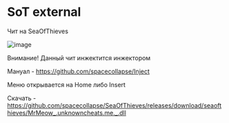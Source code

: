 # SoT external

Чит на SeaOfThieves

![image](https://github.com/spacecollapse/SeaOfThieves/assets/53594431/60eb67c6-8590-4084-8659-df05f6732591)

Внимание!
Данный чит инжектится инжектором 

Мануал - https://github.com/spacecollapse/Inject

Меню открывается на Home либо Insert

Скачать - https://github.com/spacecollapse/SeaOfThieves/releases/download/seaofthieves/MrMeow_.unknowncheats.me._.dll
